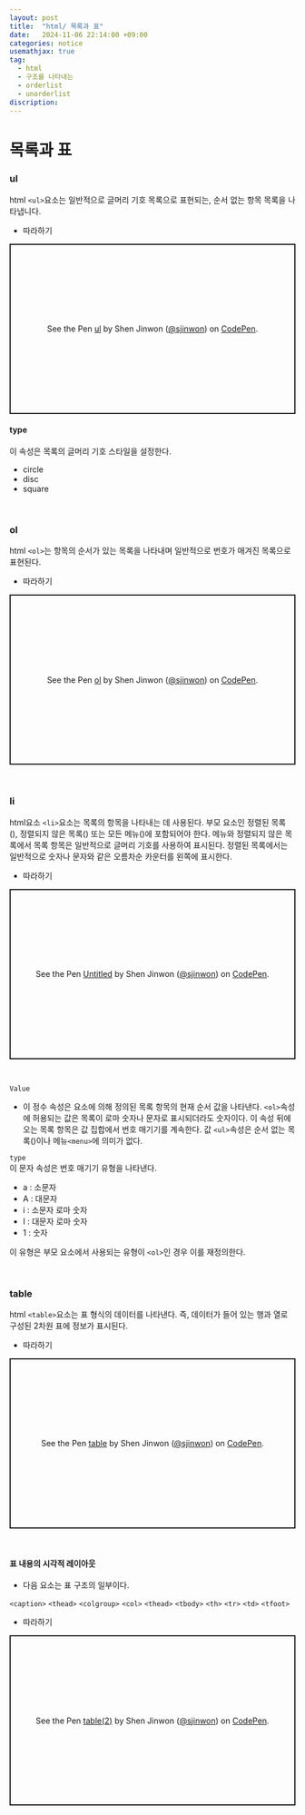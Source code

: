 ```yaml
---
layout: post
title:  "html/ 목록과 표"
date:   2024-11-06 22:14:00 +09:00
categories: notice
usemathjax: true
tag:
  - html
  - 구조를 나타내는
  - orderlist
  - unorderlist
discription: 
---
```


# 목록과 표

### ul

html `<ul>`요소는 일반적으로 글머리 기호 목록으로 표현되는, 순서 없는 항목 목록을 나타냅니다.

- 따라하기

<p class="codepen" data-height="300" data-default-tab="html,result" data-slug-hash="VwoEZmO" data-pen-title="ul" data-user="sjinwon" style="height: 300px; box-sizing: border-box; display: flex; align-items: center; justify-content: center; border: 2px solid; margin: 1em 0; padding: 1em;">
  <span>See the Pen <a href="https://codepen.io/sjinwon/pen/VwoEZmO">
  ul</a> by Shen Jinwon (<a href="https://codepen.io/sjinwon">@sjinwon</a>)
  on <a href="https://codepen.io">CodePen</a>.</span>
</p>
<script async src="https://cpwebassets.codepen.io/assets/embed/ei.js"></script>


#### type

이 속성은 목록의 글머리 기호 스타일을 설정한다.

- circle
- disc
- square

<br>

### ol

html `<ol>`는 항목의 순서가 있는 목록을 나타내며 일반적으로 번호가 매겨진 목록으로 표현된다.

- 따라하기

<p class="codepen" data-height="300" data-default-tab="html,result" data-slug-hash="mdNzbMJ" data-pen-title="ol" data-user="sjinwon" style="height: 300px; box-sizing: border-box; display: flex; align-items: center; justify-content: center; border: 2px solid; margin: 1em 0; padding: 1em;">
  <span>See the Pen <a href="https://codepen.io/sjinwon/pen/mdNzbMJ">
  ol</a> by Shen Jinwon (<a href="https://codepen.io/sjinwon">@sjinwon</a>)
  on <a href="https://codepen.io">CodePen</a>.</span>
</p>
<script async src="https://cpwebassets.codepen.io/assets/embed/ei.js"></script>

<br>

### li

html요소 `<li>`요소는 목록의 항목을 나타내는 데 사용된다. 부모 요소인 정렬된 목록 (), 정렬되지 않은 목록() 또는 모든 메뉴()에 포함되어야 한다. 메뉴와 정렬되지 않은 목록에서 목록 항목은 일반적으로 글머리 기호를 사용하여 표시된다. 정렬된 목록에서는 일반적으로 숫자나 문자와 같은 오름차순 카운터를 왼쪽에 표시한다.

- 따라하기

<p class="codepen" data-height="300" data-default-tab="html,result" data-slug-hash="NWQOKyj" data-pen-title="Untitled" data-user="sjinwon" style="height: 300px; box-sizing: border-box; display: flex; align-items: center; justify-content: center; border: 2px solid; margin: 1em 0; padding: 1em;">
  <span>See the Pen <a href="https://codepen.io/sjinwon/pen/NWQOKyj">
  Untitled</a> by Shen Jinwon (<a href="https://codepen.io/sjinwon">@sjinwon</a>)
  on <a href="https://codepen.io">CodePen</a>.</span>
</p>
<script async src="https://cpwebassets.codepen.io/assets/embed/ei.js"></script>

<br>

`Value`
- 이 정수 속성은 요소에 의해 정의된 목록 항목의 현재 순서 값을 나타낸다. `<ol>`속성에 허용되는 값은 목록이 로마 숫자나 문자로 표시되더라도 숫자이다. 이 속성 뒤에 오는 목록 항목은 값 집합에서 번호 매기기를 계속한다. 값 `<ul>`속성은 순서 없는 목록()이나 메뉴`<menu>`에 의미가 없다.

`type` 
<br>
이 문자 속성은 번호 매기기 유형을 나타낸다.

- a : 소문자
- A : 대문자
- i : 소문자 로마 숫자
- I : 대문자 로마 숫자
- 1 : 숫자

이 유형은 부모 요소에서 사용되는 유형이 `<ol>`인 경우 이를 재정의한다.

<br>

### table

html `<table>`요소는 표 형식의 데이터를 나타낸다. 즉, 데이터가 들어 있는 행과 열로 구성된 2차원 표에 정보가 표시된다.

- 따라하기

<p class="codepen" data-height="300" data-default-tab="html,result" data-slug-hash="YzmJzPW" data-pen-title="table" data-user="sjinwon" style="height: 300px; box-sizing: border-box; display: flex; align-items: center; justify-content: center; border: 2px solid; margin: 1em 0; padding: 1em;">
  <span>See the Pen <a href="https://codepen.io/sjinwon/pen/YzmJzPW">
  table</a> by Shen Jinwon (<a href="https://codepen.io/sjinwon">@sjinwon</a>)
  on <a href="https://codepen.io">CodePen</a>.</span>
</p>
<script async src="https://cpwebassets.codepen.io/assets/embed/ei.js"></script>

<br>

#### 표 내용의 시각적 레이아웃

- 다음 요소는 표 구조의 일부이다.

`<caption>`
`<thead>`
`<colgroup>`
`<col>`
`<thead>`
`<tbody>`
`<th>`
`<tr>`
`<td>`
`<tfoot>`

- 따라하기

<p class="codepen" data-height="300" data-default-tab="html,result" data-slug-hash="YzmJzqG" data-pen-title="table(2)" data-user="sjinwon" style="height: 300px; box-sizing: border-box; display: flex; align-items: center; justify-content: center; border: 2px solid; margin: 1em 0; padding: 1em;">
  <span>See the Pen <a href="https://codepen.io/sjinwon/pen/YzmJzqG">
  table(2)</a> by Shen Jinwon (<a href="https://codepen.io/sjinwon">@sjinwon</a>)
  on <a href="https://codepen.io">CodePen</a>.</span>
</p>
<script async src="https://cpwebassets.codepen.io/assets/embed/ei.js"></script>